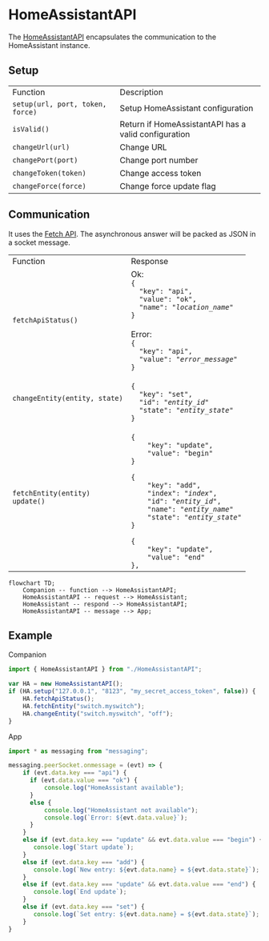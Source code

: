 # HomeAssistantAPI

The [HomeAssistantAPI](HomeAssistantAPI.js) encapsulates the communication to the HomeAssistant instance.

## Setup

<table>
  <ti>
    <td>Function</td>
    <td>Description</td>
  </ti>
  <tr>
    <td><code>setup(url, port, token, force)</code></td>
    <td>Setup HomeAssistant configuration</td>
  </tr>
  <tr>
    <td><code>isValid()</code></td>
    <td>Return if HomeAssistantAPI has a valid configuration</td>
  </tr>
  <tr>
    <td><code>changeUrl(url)</code></td>
    <td>Change URL</td>
  </tr>
  <tr>
    <td><code>changePort(port)</code></td>
    <td>Change port number</td>
  </tr>
  <tr>
    <td><code>changeToken(token)</code></td>
    <td>Change access token</td>
  </tr>
  <tr>
    <td><code>changeForce(force)</code></td>
    <td>Change force update flag</td>
  </tr>
</table>

## Communication

It uses the [Fetch API](https://dev.fitbit.com/build/reference/companion-api/fetch/).
The asynchronous answer will be packed as JSON in a socket message.

<table>
  <ti>
    <td>Function</td>
    <td>Response</td>
  </ti>
  <tr>
    <td><code>fetchApiStatus()</code></td>
    <td>
Ok: <code>
{
  "key": "api",
  "value": "ok",
  "name": "<i>location_name</i>"
}
</code>
<br />
Error: <code>
{
  "key": "api",
  "value": "<i>error_message</i>"
}
</code>
    </td>
  </tr>
  <tr>
    <td><code>changeEntity(entity, state)</code></td>
    <td>
<code>
{
  "key": "set",
  "id": "<i>entity_id</i>"
  "state": "<i>entity_state</i>"
}
</code>
    </td>
  </tr>
  <tr>
    <td><code>fetchEntity(entity)</code><br /><code>update()</code></td>
    <td>
<code>
{
    "key": "update",
    "value": "begin"
}
</code>
<code>
{
    "key": "add",
    "index": "<i>index</i>",
    "id": "<i>entity_id</i>",
    "name": "<i>entity_name</i>"
    "state": "<i>entity_state</i>"
}
</code>
<code>
{
    "key": "update",
    "value": "end"
},
</code>
    </td>
  </tr>
</table>

```mermaid
flowchart TD;
    Companion -- function --> HomeAssistantAPI;
    HomeAssistantAPI -- request --> HomeAssistant;
    HomeAssistant -- respond --> HomeAssistantAPI;
    HomeAssistantAPI -- message --> App;
```

## Example

Companion
```js
import { HomeAssistantAPI } from "./HomeAssistantAPI";

var HA = new HomeAssistantAPI();
if (HA.setup("127.0.0.1", "8123", "my_secret_access_token", false)) {
    HA.fetchApiStatus();
    HA.fetchEntity("switch.myswitch");
    HA.changeEntity("switch.myswitch", "off");
}
```

App
```js
import * as messaging from "messaging";

messaging.peerSocket.onmessage = (evt) => {
    if (evt.data.key === "api") {
      if (evt.data.value === "ok") {
          console.log("HomeAssistant available");
      }
      else {
          console.log("HomeAssistant not available");
          console.log(`Error: ${evt.data.value}`);
      }
    }
    else if (evt.data.key === "update" && evt.data.value === "begin") {
       console.log(`Start update`);
    }
    else if (evt.data.key === "add") {
       console.log(`New entry: ${evt.data.name} = ${evt.data.state}`);
    }
    else if (evt.data.key === "update" && evt.data.value === "end") {
       console.log(`End update`);
    }
    else if (evt.data.key === "set") {
       console.log(`Set entry: ${evt.data.name} = ${evt.data.state}`);
    }
}
```
